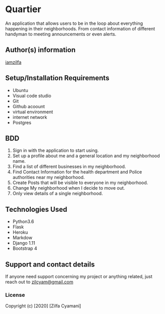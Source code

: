 # Quartier

An application that allows users  to be in the loop about everything happening in their neighborhoods. From contact information of different handyman to meeting announcements or even alerts.

## Author(s) information
[iamzilfa](https://github.com/iamzilfa)

## Setup/Installation Requirements
* Ubuntu
* Visual code studio
* Git
* Github acoount
* virtual environment
* internet network
* Postgres

## BDD

1. Sign in with the application to start using.
2. Set up a profile about me and a general location and my neighborhood name.
3. Find a list of different businesses in my neighborhood.
4. Find Contact Information for the health department and Police authorities near my neighborhood.
5. Create Posts that will be visible to everyone in my neighborhood.
6. Change My neighborhood when I decide to move out.
7. Only view details of a single neighborhood.


## Technologies Used
* Python3.6
* Flask
* Heroku
* Markdow
* Django 1.11
* Bootstrap 4


## Support and contact details
If anyone need support concerning my project or anything related, just reach out to zilcyam@gmail.com
 
<!-- [Here is the Link](  https://zilfawards.herokuapp.com/ "Quartier") -->

### License

Copyright (c) [2020] [Zilfa Cyamani]
